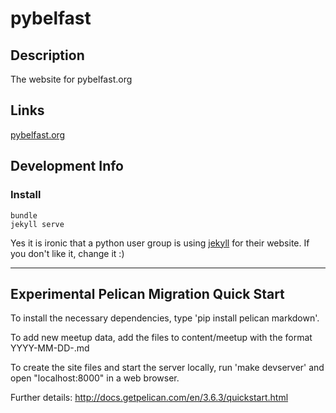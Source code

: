 # pybelfast

## Description

The website for pybelfast.org

## Links

[pybelfast.org](http://pybelfast.org)

## Development Info

### Install

```
bundle
jekyll serve
```

Yes it is ironic that a python user group is using [jekyll](http://www.jekyllrb.com) for their website. If
you don't like it, change it :)

---

## Experimental Pelican Migration Quick Start ##

To install the necessary dependencies, type 'pip install pelican markdown'.

To add new meetup data, add the files to content/meetup with the format YYYY-MM-DD-<filename>.md

To create the site files and start the server locally, run 'make devserver' and open "localhost:8000" in a web browser.

Further details: http://docs.getpelican.com/en/3.6.3/quickstart.html
